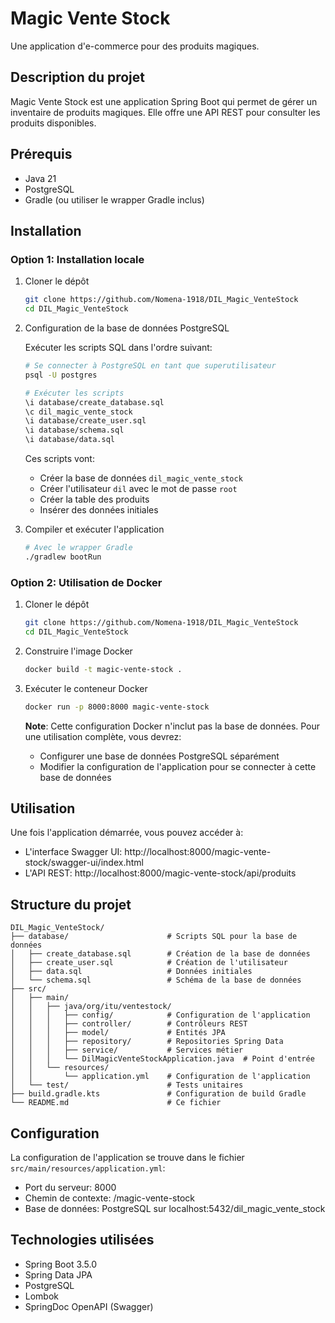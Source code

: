 # Magic Vente Stock

Une application d'e-commerce pour des produits magiques.

## Description du projet

Magic Vente Stock est une application Spring Boot qui permet de gérer un inventaire de produits magiques. Elle offre une API REST pour consulter les produits disponibles.

## Prérequis

- Java 21
- PostgreSQL 
- Gradle (ou utiliser le wrapper Gradle inclus)

## Installation

### Option 1: Installation locale

1. Cloner le dépôt
   ```bash
   git clone https://github.com/Nomena-1918/DIL_Magic_VenteStock
   cd DIL_Magic_VenteStock
   ```

2. Configuration de la base de données PostgreSQL

   Exécuter les scripts SQL dans l'ordre suivant:
   ```bash
   # Se connecter à PostgreSQL en tant que superutilisateur
   psql -U postgres

   # Exécuter les scripts
   \i database/create_database.sql
   \c dil_magic_vente_stock
   \i database/create_user.sql
   \i database/schema.sql
   \i database/data.sql
   ```

   Ces scripts vont:
   - Créer la base de données `dil_magic_vente_stock`
   - Créer l'utilisateur `dil` avec le mot de passe `root`
   - Créer la table des produits
   - Insérer des données initiales

3. Compiler et exécuter l'application
   ```bash
   # Avec le wrapper Gradle
   ./gradlew bootRun
   ```

### Option 2: Utilisation de Docker

1. Cloner le dépôt
   ```bash
   git clone https://github.com/Nomena-1918/DIL_Magic_VenteStock
   cd DIL_Magic_VenteStock
   ```

2. Construire l'image Docker
   ```bash
   docker build -t magic-vente-stock .
   ```

3. Exécuter le conteneur Docker
   ```bash
   docker run -p 8000:8000 magic-vente-stock
   ```

   **Note**: Cette configuration Docker n'inclut pas la base de données. Pour une utilisation complète, vous devrez:
   - Configurer une base de données PostgreSQL séparément
   - Modifier la configuration de l'application pour se connecter à cette base de données

## Utilisation

Une fois l'application démarrée, vous pouvez accéder à:

- L'interface Swagger UI: http://localhost:8000/magic-vente-stock/swagger-ui/index.html
- L'API REST: http://localhost:8000/magic-vente-stock/api/produits

## Structure du projet

```
DIL_Magic_VenteStock/
├── database/                      # Scripts SQL pour la base de données
│   ├── create_database.sql        # Création de la base de données
│   ├── create_user.sql            # Création de l'utilisateur
│   ├── data.sql                   # Données initiales
│   └── schema.sql                 # Schéma de la base de données
├── src/
│   ├── main/
│   │   ├── java/org/itu/ventestock/
│   │   │   ├── config/            # Configuration de l'application
│   │   │   ├── controller/        # Contrôleurs REST
│   │   │   ├── model/             # Entités JPA
│   │   │   ├── repository/        # Repositories Spring Data
│   │   │   ├── service/           # Services métier
│   │   │   └── DilMagicVenteStockApplication.java  # Point d'entrée
│   │   └── resources/
│   │       └── application.yml    # Configuration de l'application
│   └── test/                      # Tests unitaires
├── build.gradle.kts               # Configuration de build Gradle
└── README.md                      # Ce fichier
```


## Configuration

La configuration de l'application se trouve dans le fichier `src/main/resources/application.yml`:

- Port du serveur: 8000
- Chemin de contexte: /magic-vente-stock
- Base de données: PostgreSQL sur localhost:5432/dil_magic_vente_stock

## Technologies utilisées

- Spring Boot 3.5.0
- Spring Data JPA
- PostgreSQL
- Lombok
- SpringDoc OpenAPI (Swagger)
